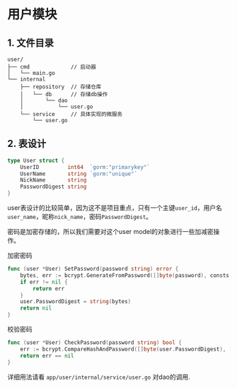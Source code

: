 # 用户模块

## 1. 文件目录

```shell
user/
├── cmd             // 启动器
│   └── main.go
└── internal    
    ├── repository  // 存储仓库
    │   └── db      // 存储db操作
    │       └── dao
    │           └── user.go
    └── service     // 具体实现的微服务 
        └── user.go
```

## 2. 表设计

```go
type User struct {
	UserID         int64  `gorm:"primarykey"`
	UserName       string `gorm:"unique"`
	NickName       string
	PasswordDigest string
}
```

user表设计的比较简单，因为这不是项目重点，只有一个主键`user_id`，用户名`user_name`，昵称`nick_name`，密码`PasswordDigest`。

密码是加密存储的，所以我们需要对这个user model的对象进行一些加减密操作。

加密密码

```go
func (user *User) SetPassword(password string) error {
	bytes, err := bcrypt.GenerateFromPassword([]byte(password), consts.PassWordCost)
	if err != nil {
		return err
	}
	user.PasswordDigest = string(bytes)
	return nil
}
```

校验密码
```go
func (user *User) CheckPassword(password string) bool {
	err := bcrypt.CompareHashAndPassword([]byte(user.PasswordDigest), []byte(password))
	return err == nil
}
```

详细用法请看 `app/user/internal/service/user.go` 对dao的调用.
